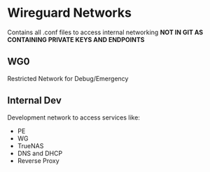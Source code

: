 # Wireguard Networks 
Contains all .conf files to access internal networking
**NOT IN GIT AS CONTAINING PRIVATE KEYS AND ENDPOINTS**

## WG0
Restricted Network for Debug/Emergency

## Internal Dev
Development network to access services like:
- PE
- WG
- TrueNAS
- DNS and DHCP
- Reverse Proxy 

